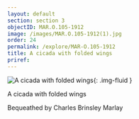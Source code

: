 ```yaml
---
layout: default
section: section 3
objectID: MAR.O.105-1912
image: /images/MAR.O.105-1912(1).jpg
order: 24
permalink: /explore/MAR-O.105-1912
title: A cicada with folded wings
priref:
---
```

![A cicada with folded wings]({{site.baseurl}}/images/MAR.O.105-1912(1).jpg){: .img-fluid }

A cicada with folded wings

Bequeathed by Charles Brinsley Marlay
